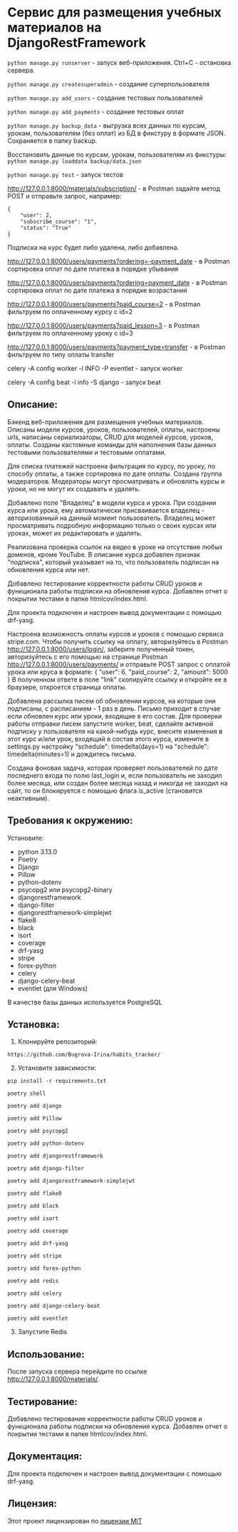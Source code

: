 # Сервис для размещения учебных материалов на DjangoRestFramework
```python manage.py runserver``` - запуск веб-приложения. Ctrl+C - остановка сервера.

```python manage.py createsuperadmin``` - создание суперпользователя

```python manage.py add_users``` - создание тестовых пользователей

```python manage.py add_payments``` - создание тестовых оплат

```python manage.py backup_data``` - выгрузка всех данных по курсам, урокам, пользователям
(без оплат) из БД в фикстуру в формате JSON. Сохраняется в папку backup.

Восстановить данные по курсам, урокам, пользователям из фикстуры:
```python manage.py loaddata backup/data.json```

```python manage.py test``` - запуск тестов

http://127.0.0.1:8000/materials/subscription/ - в Postman задайте метод POST и отправьте
запрос, например:
```
{
    "user": 2,
    "subscribe_course": "1",
    "status": "True"
}
```
Подписка на курс будет либо удалена, либо добавлена.

http://127.0.0.1:8000/users/payments?ordering=-payment_date - в Postman сортировка оплат
по дате платежа в порядке убывания

http://127.0.0.1:8000/users/payments?ordering=payment_date - в Postman сортировка оплат
по дате платежа в порядке возрастания

http://127.0.0.1:8000/users/payments?paid_course=2 - в Postman фильтруем по оплаченному
курсу с id=2

http://127.0.0.1:8000/users/payments?paid_lesson=3 - в Postman фильтруем по оплаченному
уроку с id=3

http://127.0.0.1:8000/users/payments?payment_type=transfer - в Postman фильтруем по типу
оплаты transfer

celery -A config worker -l INFO -P eventlet - запуск worker

celery -A config beat -l info -S django - запуск beat

## Описание:

Бэкенд веб-приложения для размещения учебных материалов. Описаны модели курсов,
уроков, пользователей, оплаты, настроены urls, написаны сериализаторы, CRUD для 
моделей курсов, уроков, оплаты. Созданы кастомные команды для наполнения базы данных
тестовыми пользователями и тестовыми оплатами. 

Для списка платежей настроена фильтрация по курсу, по уроку, по способу оплаты, 
а также сортировка по дате оплаты. Создана группа модераторов. Модераторы могут 
просматривать и обновлять курсы и уроки, но не могут их создавать и удалять. 

Добавлено поле "Владелец" в модели курса и урока. При создании курса или урока, 
ему автоматически присваивается владелец - авторизованный на данный момент пользователь.
Владелец может просматривать подробную информацию только о своих курсах или уроках, 
может их редактировать и удалять.

Реализована проверка ссылок на видео в уроке на отсутствие любых доменов, кроме YouTube.
В описание курса добавлен признак "подписка", который указывает на то, что пользователь
подписан на обновления курса или нет.

Добавлено тестирование корректности работы CRUD уроков и функционала работы подписки
на обновления курса. Добавлен отчет о покрытии тестами в папке htmlcov/index.html.

Для проекта подключен и настроен вывод документации с помощью drf-yasg.

Настроена возможность оплаты курсов и уроков с помощью сервиса stripe.com. Чтобы 
получить ссылку на оплату, авторизуйтесь в Postman http://127.0.0.1:8000/users/login/, 
заберите полученный токен, авторизуйтесь с его помощью на странице Postman
http://127.0.0.1:8000/users/payments/ и отправьте POST запрос с оплатой урока или круса
в формате:
{
    "user": 6,
    "paid_course": 2,
    "amount": 5000
}
В полученном ответе в поле "link" скопируйте ссылку и откройте ее в браузере, откроется
страница оплаты.

Добавлена рассылка писем об обновлении курсов, на которые они подписаны, с расписанием - 
1 раз в день. Письмо приходит в случае если обновлен курс или уроки, входящие в его состав.
Для проверки работы отправки писем запустите worker, beat, сделайте активной подписку
у пользователя на какой-нибудь курс, внесите изменения в этот курс и/или урок, входящий в
состав этого курса, измените в settings.py настройку "schedule": timedelta(days=1) на 
"schedule": timedelta(minutes=1) и дождитесь письма.

Создана фоновая задача, которая проверяет пользователей по дате последнего входа по полю 
last_login  и, если пользователь не заходил более месяца, или создан более месяца назад и 
никогда не заходил на сайт, то он блокируется с помощью флага is_active (становится 
неактивным).


## Требования к окружению:

Установите:
 - python 3.13.0
 - Poetry
 - Django
 - Pillow
 - python-dotenv
 - psycopg2 или psycopg2-binary
 - djangorestframework
 - django-filter
 - djangorestframework-simplejwt
 - flake8
 - black
 - isort
 - coverage
 - drf-yasg
 - stripe
 - forex-python
 - celery
 - django-celery-beat
 - eventlet (для Windows)

В качестве базы данных используется PostgreSQL

## Установка:

1. Клонируйте репозиторий:
```
https://github.com/Bugrova-Irina/habits_tracker/
```
2. Установите зависимости:
```
pip install -r requirements.txt
```
```
poetry shell
```
```
poetry add django
```
```
poetry add Pillow
```
```
poetry add psycopg2
```
```
poetry add python-dotenv
```
```
poetry add djangorestframework
```
```
poetry add django-filter
```
```
poetry add djangorestframework-simplejwt
```
```
poetry add flake8
```
```
poetry add black
```
```
poetry add isort
```
```
poetry add coverage
```
```
poetry add drf-yasg
```
```
poetry add stripe
```
```
poetry add forex-python
```
```
poetry add redis
```
```
poetry add celery
```
```
poetry add django-celery-beat
```
```
poetry add eventlet
```
3. Запустите Redis

## Использование:

После запуска сервера перейдите по ссылке http://127.0.0.1:8000/materials/.

## Тестирование:

Добавлено тестирование корректности работы CRUD уроков и функционала работы подписки
на обновления курса. Добавлен отчет о покрытии тестами в папке htmlcov/index.html.

## Документация:

Для проекта подключен и настроен вывод документации с помощью drf-yasg.

## Лицензия:

Этот проект лицензирован по [лицензии MIT](LICENSE)
